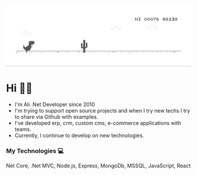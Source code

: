 ![](https://raw.githubusercontent.com/alimertcakar/alimertcakar/master/dino.gif)


# Hi 🙋‍♂️

- I'm Ali .Net Developer since 2010
- I'm trying to support open source projects and when I try new techs I try to share via Github with examples.
- I've developed erp, crm, custom cms, e-commerce applications with teams.
- Currently, I continue to develop on new technologies.


### My Technologies 💻
Net Core, .Net MVC, Node.js, Express, MongoDb, MSSQL, JavaScript, React









